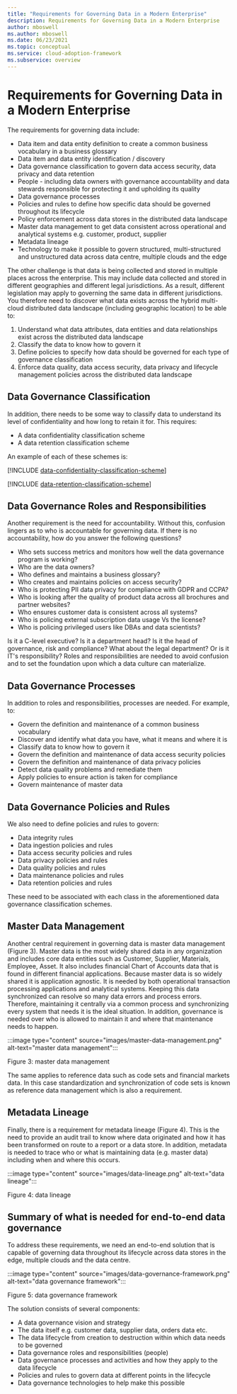 ```yaml
---
title: "Requirements for Governing Data in a Modern Enterprise"
description: Requirements for Governing Data in a Modern Enterprise
author: mboswell
ms.author: mboswell
ms.date: 06/23/2021
ms.topic: conceptual
ms.service: cloud-adoption-framework
ms.subservice: overview
---
```


# Requirements for Governing Data in a Modern Enterprise

The requirements for governing data include:

- Data item and data entity definition to create a common business vocabulary in a business glossary
- Data item and data entity identification / discovery
- Data governance classification to govern data access security, data privacy and data retention
- People - including data owners with governance accountability and data stewards responsible for protecting it and upholding its quality
- Data governance processes
- Policies and rules to define how specific data should be governed throughout its lifecycle
- Policy enforcement across data stores in the distributed data landscape
- Master data management to get data consistent across operational and analytical systems e.g. customer, product, supplier
- Metadata lineage
- Technology to make it possible to govern structured, multi-structured and unstructured data across data centre, multiple clouds and the edge

The other challenge is that data is being collected and stored in multiple places across the enterprise. This may include data collected and stored in different geographies and different legal jurisdictions. As a result, different legislation may apply to governing the same data in different jurisdictions. You therefore need to discover what data exists across the hybrid multi-cloud distributed data landscape (including geographic location) to be able to:

1. Understand what data attributes, data entities and data relationships exist across the distributed data landscape
1. Classify the data to know how to govern it
1. Define policies to specify how data should be governed for each type of governance classification
1. Enforce data quality, data access security, data privacy and lifecycle management policies across the distributed data landscape

## Data Governance Classification

In addition, there needs to be some way to classify data to understand its level of confidentiality and how long to retain it for. This requires:

- A data confidentiality classification scheme
- A data retention classification scheme

An example of each of these schemes is:

[!INCLUDE [data-confidentiality-classification-scheme](includes/data-confidentiality-classification-scheme.md)]

[!INCLUDE [data-retention-classification-scheme](includes/data-retention-classification-scheme.md)]

## Data Governance Roles and Responsibilities

Another requirement is the need for accountability. Without this, confusion lingers as to who is accountable for governing data. If there is no accountability, how do you answer the following questions?

- Who sets success metrics and monitors how well the data governance program is working?
- Who are the data owners?
- Who defines and maintains a business glossary?
- Who creates and maintains policies on access security?
- Who is protecting PII data privacy for compliance with GDPR and CCPA?
- Who is looking after the quality of product data across all brochures and partner websites?
- Who ensures customer data is consistent across all systems?
- Who is policing external subscription data usage Vs the license?
- Who is policing privileged users like DBAs and data scientists?

Is it a C-level executive? Is it a department head? Is it the head of governance, risk and compliance? What about the legal department? Or is it IT's responsibility? Roles and responsibilities are needed to avoid confusion and to set the foundation upon which a data culture can materialize.

## Data Governance Processes

In addition to roles and responsibilities, processes are needed. For example, to:

- Govern the definition and maintenance of a common business vocabulary
- Discover and identify what data you have, what it means and where it is
- Classify data to know how to govern it
- Govern the definition and maintenance of data access security policies
- Govern the definition and maintenance of data privacy policies
- Detect data quality problems and remediate them
- Apply policies to ensure action is taken for compliance
- Govern maintenance of master data

## Data Governance Policies and Rules

We also need to define policies and rules to govern:

- Data integrity rules
- Data ingestion policies and rules
- Data access security policies and rules
- Data privacy policies and rules
- Data quality policies and rules
- Data maintenance policies and rules
- Data retention policies and rules

These need to be associated with each class in the aforementioned data governance
classification schemes.

## Master Data Management

Another central requirement in governing data is master data management (Figure 3). Master data is the most widely shared data in any organization and includes core data entities such as Customer, Supplier, Materials, Employee, Asset. It also includes financial Chart of Accounts data that is found in different financial applications.
Because master data is so widely shared it is application agnostic. It is needed by both operational transaction processing applications and analytical systems. Keeping this data synchronized can resolve so many data errors and process errors. Therefore, maintaining it centrally via a common process and synchronizing every system that needs it is the ideal situation. In addition, governance is needed over who is allowed to maintain it and where that maintenance needs to happen.

:::image type="content" source="images/master-data-management.png" alt-text="master data management":::

Figure 3: master data management

The same applies to reference data such as code sets and financial markets data. In this case standardization and synchronization of code sets is known as reference data management which is also a requirement.

## Metadata Lineage

Finally, there is a requirement for metadata lineage (Figure 4). This is the need to provide an audit trail to know where data originated and how it has been transformed on route to a report or a data store. In addition, metadata is needed to trace who or what is maintaining data (e.g. master data) including when and where this occurs.

:::image type="content" source="images/data-lineage.png" alt-text="data lineage":::

Figure 4: data lineage

## Summary of what is needed for end-to-end data governance

To address these requirements, we need an end-to-end solution that is capable of governing data throughout its lifecycle across data stores in the edge, multiple clouds and the data centre.

:::image type="content" source="images/data-governance-framework.png" alt-text="data governance framework":::

Figure 5: data governance framework

The solution consists of several components:

- A data governance vision and strategy
- The data itself e.g. customer data, supplier data, orders data etc.
- The data lifecycle from creation to destruction within which data needs to be governed
- Data governance roles and responsibilities (people)
- Data governance processes and activities and how they apply to the data lifecycle
- Policies and rules to govern data at different points in the lifecycle
- Data governance technologies to help make this possible
